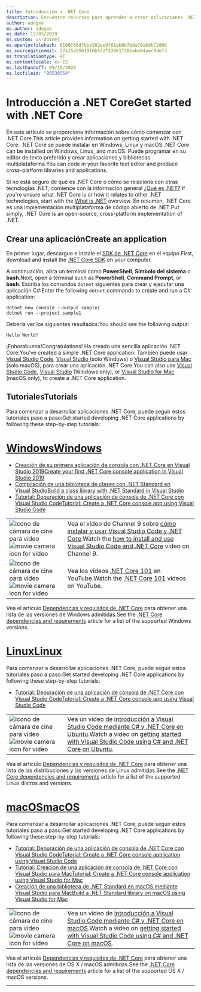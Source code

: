 ```yaml
---
title: Introducción a .NET Core
description: Encuentre recursos para aprender a crear aplicaciones .NET Core en Windows, Linux y macOS.
author: adegeo
ms.author: adegeo
ms.date: 12/03/2019
ms.custom: vs-dotnet
ms.openlocfilehash: 6106f66dfbbe382ee9f61eb8b7bda70ab9b72d0b
ms.sourcegitcommit: 27a15a55019f6b5f2733961738babe94aec0def3
ms.translationtype: HT
ms.contentlocale: es-ES
ms.lasthandoff: 09/15/2020
ms.locfileid: "90538554"
---
```

# <a name="get-started-with-net-core"></a><span data-ttu-id="09b0a-103">Introducción a .NET Core</span><span class="sxs-lookup"><span data-stu-id="09b0a-103">Get started with .NET Core</span></span>

<span data-ttu-id="09b0a-104">En este artículo se proporciona información sobre cómo comenzar con .NET Core.</span><span class="sxs-lookup"><span data-stu-id="09b0a-104">This article provides information on getting started with .NET Core.</span></span> <span data-ttu-id="09b0a-105">.NET Core se puede instalar en Windows, Linux y macOS.</span><span class="sxs-lookup"><span data-stu-id="09b0a-105">.NET Core can be installed on Windows, Linux, and macOS.</span></span> <span data-ttu-id="09b0a-106">Puede programar en su editor de texto preferido y crear aplicaciones y bibliotecas multiplataforma.</span><span class="sxs-lookup"><span data-stu-id="09b0a-106">You can code in your favorite text editor and produce cross-platform libraries and applications.</span></span>

<span data-ttu-id="09b0a-107">Si no está seguro de qué es .NET Core o cómo se relaciona con otras tecnologías .NET, comience con la información general [¿Qué es .NET?](https://dotnet.microsoft.com/learn/dotnet/what-is-dotnet).</span><span class="sxs-lookup"><span data-stu-id="09b0a-107">If you're unsure what .NET Core is or how it relates to other .NET technologies, start with the [What is .NET](https://dotnet.microsoft.com/learn/dotnet/what-is-dotnet) overview.</span></span> <span data-ttu-id="09b0a-108">En resumen, .NET Core es una implementación multiplataforma de código abierto de .NET.</span><span class="sxs-lookup"><span data-stu-id="09b0a-108">Put simply, .NET Core is an open-source, cross-platform implementation of .NET.</span></span>

## <a name="create-an-application"></a><span data-ttu-id="09b0a-109">Crear una aplicación</span><span class="sxs-lookup"><span data-stu-id="09b0a-109">Create an application</span></span>

<span data-ttu-id="09b0a-110">En primer lugar, descargue e instale el [SDK de .NET Core](https://dotnet.microsoft.com/download) en el equipo.</span><span class="sxs-lookup"><span data-stu-id="09b0a-110">First, download and install the [.NET Core SDK](https://dotnet.microsoft.com/download) on your computer.</span></span>

<span data-ttu-id="09b0a-111">A continuación, abra un terminal como **PowerShell**, **Símbolo del sistema** o **bash**.</span><span class="sxs-lookup"><span data-stu-id="09b0a-111">Next, open a terminal such as **PowerShell**, **Command Prompt**, or **bash**.</span></span> <span data-ttu-id="09b0a-112">Escriba los comandos `dotnet` siguientes para crear y ejecutar una aplicación C#:</span><span class="sxs-lookup"><span data-stu-id="09b0a-112">Enter the following `dotnet` commands to create and run a C# application:</span></span>

```dotnetcli
dotnet new console --output sample1
dotnet run --project sample1
```

<span data-ttu-id="09b0a-113">Debería ver los siguientes resultados:</span><span class="sxs-lookup"><span data-stu-id="09b0a-113">You should see the following output:</span></span>

```console
Hello World!
```

<span data-ttu-id="09b0a-114">¡Enhorabuena!</span><span class="sxs-lookup"><span data-stu-id="09b0a-114">Congratulations!</span></span> <span data-ttu-id="09b0a-115">Ha creado una sencilla aplicación .NET Core.</span><span class="sxs-lookup"><span data-stu-id="09b0a-115">You've created a simple .NET Core application.</span></span> <span data-ttu-id="09b0a-116">También puede usar [Visual Studio Code](./tutorials/with-visual-studio-code.md), [Visual Studio ](./tutorials/with-visual-studio.md) (solo Windows) o [Visual Studio para Mac](tutorials/with-visual-studio-mac.md) (solo macOS), para crear una aplicación .NET Core.</span><span class="sxs-lookup"><span data-stu-id="09b0a-116">You can also use [Visual Studio Code](./tutorials/with-visual-studio-code.md), [Visual Studio](./tutorials/with-visual-studio.md) (Windows only), or [Visual Studio for Mac](tutorials/with-visual-studio-mac.md) (macOS only), to create a .NET Core application.</span></span>

## <a name="tutorials"></a><span data-ttu-id="09b0a-117">Tutoriales</span><span class="sxs-lookup"><span data-stu-id="09b0a-117">Tutorials</span></span>

<span data-ttu-id="09b0a-118">Para comenzar a desarrollar aplicaciones .NET Core, puede seguir estos tutoriales paso a paso:</span><span class="sxs-lookup"><span data-stu-id="09b0a-118">Get started developing .NET Core applications by following these step-by-step tutorials:</span></span>

<!-- markdownlint-disable MD025 -->

# <a name="windows"></a>[<span data-ttu-id="09b0a-119">Windows</span><span class="sxs-lookup"><span data-stu-id="09b0a-119">Windows</span></span>](#tab/windows)

- [<span data-ttu-id="09b0a-120">Creación de su primera aplicación de consola con .NET Core en Visual Studio 2019</span><span class="sxs-lookup"><span data-stu-id="09b0a-120">Create your first .NET Core console application in Visual Studio 2019</span></span>](./tutorials/with-visual-studio.md)
- [<span data-ttu-id="09b0a-121">Compilación de una biblioteca de clases con .NET Standard en Visual Studio</span><span class="sxs-lookup"><span data-stu-id="09b0a-121">Build a class library with .NET Standard in Visual Studio</span></span>](./tutorials/library-with-visual-studio.md)
- [<span data-ttu-id="09b0a-122">Tutorial: Depuración de una aplicación de consola de .NET Core con Visual Studio Code</span><span class="sxs-lookup"><span data-stu-id="09b0a-122">Tutorial: Create a .NET Core console app using Visual Studio Code</span></span>](tutorials/with-visual-studio-code.md)

|   |   |
|---|---|
| <span data-ttu-id="09b0a-123">![icono de cámara de cine para vídeo](./media/video-icon.png "Ver un vídeo")</span><span class="sxs-lookup"><span data-stu-id="09b0a-123">![movie camera icon for video](./media/video-icon.png "Watch a video")</span></span> | <span data-ttu-id="09b0a-124">Vea el vídeo de Channel 9 sobre [cómo instalar y usar Visual Studio Code y .NET Core](https://channel9.msdn.com/Blogs/dotnet/Get-started-with-VS-Code-using-CSharp-and-NET-Core/).</span><span class="sxs-lookup"><span data-stu-id="09b0a-124">Watch the [how to install and use Visual Studio Code and .NET Core](https://channel9.msdn.com/Blogs/dotnet/Get-started-with-VS-Code-using-CSharp-and-NET-Core/) video on Channel 9.</span></span> |
| <span data-ttu-id="09b0a-125">![icono de cámara de cine para vídeo](./media/video-icon.png "Ver un vídeo")</span><span class="sxs-lookup"><span data-stu-id="09b0a-125">![movie camera icon for video](./media/video-icon.png "Watch a video")</span></span> | <span data-ttu-id="09b0a-126">Vea los vídeos [.NET Core 101](https://www.youtube.com/playlist?list=PLdo4fOcmZ0oWoazjhXQzBKMrFuArxpW80) en YouTube.</span><span class="sxs-lookup"><span data-stu-id="09b0a-126">Watch the [.NET Core 101](https://www.youtube.com/playlist?list=PLdo4fOcmZ0oWoazjhXQzBKMrFuArxpW80) videos on YouTube.</span></span> |

<span data-ttu-id="09b0a-127">Vea el artículo [Dependencias y requisitos de .NET Core](./install/windows.md) para obtener una lista de las versiones de Windows admitidas.</span><span class="sxs-lookup"><span data-stu-id="09b0a-127">See the [.NET Core dependencies and requirements](./install/windows.md) article for a list of the supported Windows versions.</span></span>

# <a name="linux"></a>[<span data-ttu-id="09b0a-128">Linux</span><span class="sxs-lookup"><span data-stu-id="09b0a-128">Linux</span></span>](#tab/linux)

<span data-ttu-id="09b0a-129">Para comenzar a desarrollar aplicaciones .NET Core, puede seguir estos tutoriales paso a paso:</span><span class="sxs-lookup"><span data-stu-id="09b0a-129">Get started developing .NET Core applications by following these step-by-step tutorials:</span></span>

- [<span data-ttu-id="09b0a-130">Tutorial: Depuración de una aplicación de consola de .NET Core con Visual Studio Code</span><span class="sxs-lookup"><span data-stu-id="09b0a-130">Tutorial: Create a .NET Core console app using Visual Studio Code</span></span>](tutorials/with-visual-studio-code.md)

|   |   |
|---|---|
| <span data-ttu-id="09b0a-131">![icono de cámara de cine para vídeo](./media/video-icon.png "Ver un vídeo")</span><span class="sxs-lookup"><span data-stu-id="09b0a-131">![movie camera icon for video](./media/video-icon.png "Watch a video")</span></span> | <span data-ttu-id="09b0a-132">Vea un vídeo de [introducción a Visual Studio Code mediante C# y .NET Core en Ubuntu](https://channel9.msdn.com/Blogs/dotnet/Get-started-with-VS-Code-Csharp-dotnet-Core-Ubuntu).</span><span class="sxs-lookup"><span data-stu-id="09b0a-132">Watch a video on [getting started with Visual Studio Code using C# and .NET Core on Ubuntu](https://channel9.msdn.com/Blogs/dotnet/Get-started-with-VS-Code-Csharp-dotnet-Core-Ubuntu).</span></span> |

<span data-ttu-id="09b0a-133">Vea el artículo [Dependencias y requisitos de .NET Core](./install/linux.md) para obtener una lista de las distribuciones y las versiones de Linux admitidas.</span><span class="sxs-lookup"><span data-stu-id="09b0a-133">See the [.NET Core dependencies and requirements](./install/linux.md) article for a list of the supported Linux distros and versions.</span></span>

# <a name="macos"></a>[<span data-ttu-id="09b0a-134">macOS</span><span class="sxs-lookup"><span data-stu-id="09b0a-134">macOS</span></span>](#tab/macos)

<span data-ttu-id="09b0a-135">Para comenzar a desarrollar aplicaciones .NET Core, puede seguir estos tutoriales paso a paso:</span><span class="sxs-lookup"><span data-stu-id="09b0a-135">Get started developing .NET Core applications by following these step-by-step tutorials:</span></span>

- [<span data-ttu-id="09b0a-136">Tutorial: Depuración de una aplicación de consola de .NET Core con Visual Studio Code</span><span class="sxs-lookup"><span data-stu-id="09b0a-136">Tutorial: Create a .NET Core console application using Visual Studio Code</span></span>](tutorials/with-visual-studio-code.md)
- [<span data-ttu-id="09b0a-137">Tutorial: Creación de una aplicación de consola de .NET Core con Visual Studio para Mac</span><span class="sxs-lookup"><span data-stu-id="09b0a-137">Tutorial: Create a .NET Core console application using Visual Studio for Mac</span></span>](tutorials/with-visual-studio-mac.md)
- [<span data-ttu-id="09b0a-138">Creación de una biblioteca de .NET Standard en macOS mediante Visual Studio para Mac</span><span class="sxs-lookup"><span data-stu-id="09b0a-138">Build a .NET Standard library on macOS using Visual Studio for Mac</span></span>](tutorials/library-with-visual-studio-mac.md)

|   |   |
|---|---|
| <span data-ttu-id="09b0a-139">![icono de cámara de cine para vídeo](media/video-icon.png "Ver un vídeo")</span><span class="sxs-lookup"><span data-stu-id="09b0a-139">![movie camera icon for video](media/video-icon.png "Watch a video")</span></span> | <span data-ttu-id="09b0a-140">Vea un vídeo de [introducción a Visual Studio Code mediante C# y .NET Core en macOS](https://channel9.msdn.com/Blogs/dotnet/Get-started-VSCode-NET-Core-Mac).</span><span class="sxs-lookup"><span data-stu-id="09b0a-140">Watch a video on [getting started with Visual Studio Code using C# and .NET Core on macOS](https://channel9.msdn.com/Blogs/dotnet/Get-started-VSCode-NET-Core-Mac).</span></span> |

<span data-ttu-id="09b0a-141">Vea el artículo [Dependencias y requisitos de .NET Core](./install/macos.md) para obtener una lista de las versiones de OS X / macOS admitidas.</span><span class="sxs-lookup"><span data-stu-id="09b0a-141">See the [.NET Core dependencies and requirements](./install/macos.md) article for a list of the supported OS X / macOS versions.</span></span>

---
